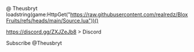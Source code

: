 @ Theusbryt loadstring(game:HttpGet("https://raw.githubusercontent.com/realredz/BloxFruits/refs/heads/main/Source.lua"))()

https://discord.gg/ZXJZeJb8 > Discord

Subscribe @Theusbryt 

